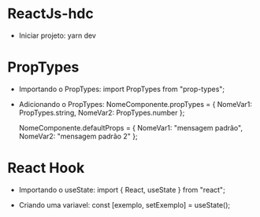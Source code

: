 # ReactJs-hdc
- Iniciar projeto:
    yarn dev

# PropTypes
- Importando o PropTypes:
    import PropTypes from "prop-types";

- Adicionando o PropTypes:
    NomeComponente.propTypes = { 
        NomeVar1: PropTypes.string, 
        NomeVar2: PropTypes.number };

    NomeComponente.defaultProps = {
    NomeVar1: "mensagem padrão",
    NomeVar2: "mensagem padrão 2" };

# React Hook
- Importando o useState:
    import { React, useState } from "react";

- Criando uma variavel:
    const [exemplo, setExemplo] = useState();
